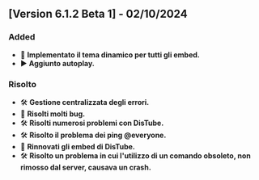 ## [Version 6.1.2 Beta 1] - 02/10/2024

### Added
- 🎨 **Implementato il tema dinamico per tutti gli embed.**
- ▶️ **Aggiunto autoplay.**

### Risolto
- 🛠️ **Gestione centralizzata degli errori.**
- 🐛 **Risolti molti bug.**
- 🛠️ **Risolti numerosi problemi con DisTube.**
- 🛠️ **Risolto il problema dei ping @everyone.**
- 🎨 **Rinnovati gli embed di DisTube.**
- 🛠️ **Risolto un problema in cui l'utilizzo di un comando obsoleto, non rimosso dal server, causava un crash.**